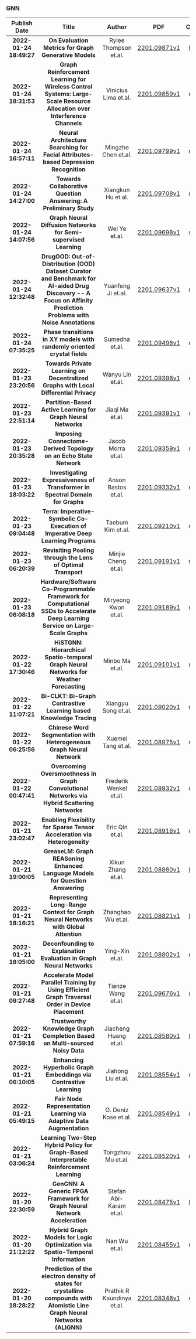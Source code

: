 
### GNN
|Publish Date|Title|Author|PDF|Code|
| :---: | :---: | :---: | :---: | :---: |
|**2022-01-24 18:49:27**|**On Evaluation Metrics for Graph Generative Models**|Rylee Thompson et.al.|[2201.09871v1](http://arxiv.org/abs/2201.09871v1)|[link](https://github.com/uoguelph-mlrg/ggm-metrics)|
|**2022-01-24 18:31:53**|**Graph Reinforcement Learning for Wireless Control Systems: Large-Scale   Resource Allocation over Interference Channels**|Vinicius Lima et.al.|[2201.09859v1](http://arxiv.org/abs/2201.09859v1)|null|
|**2022-01-24 16:57:11**|**Neural Architecture Searching for Facial Attributes-based Depression   Recognition**|Mingzhe Chen et.al.|[2201.09799v1](http://arxiv.org/abs/2201.09799v1)|null|
|**2022-01-24 14:27:00**|**Towards Collaborative Question Answering: A Preliminary Study**|Xiangkun Hu et.al.|[2201.09708v1](http://arxiv.org/abs/2201.09708v1)|null|
|**2022-01-24 14:07:56**|**Graph Neural Diffusion Networks for Semi-supervised Learning**|Wei Ye et.al.|[2201.09698v1](http://arxiv.org/abs/2201.09698v1)|null|
|**2022-01-24 12:32:48**|**DrugOOD: Out-of-Distribution (OOD) Dataset Curator and Benchmark for   AI-aided Drug Discovery -- A Focus on Affinity Prediction Problems with Noise   Annotations**|Yuanfeng Ji et.al.|[2201.09637v1](http://arxiv.org/abs/2201.09637v1)|null|
|**2022-01-24 07:35:25**|**Phase transitions in XY models with randomly oriented crystal fields**| Sumedha et.al.|[2201.09498v1](http://arxiv.org/abs/2201.09498v1)|null|
|**2022-01-23 23:20:56**|**Towards Private Learning on Decentralized Graphs with Local Differential   Privacy**|Wanyu Lin et.al.|[2201.09398v1](http://arxiv.org/abs/2201.09398v1)|null|
|**2022-01-23 22:51:14**|**Partition-Based Active Learning for Graph Neural Networks**|Jiaqi Ma et.al.|[2201.09391v1](http://arxiv.org/abs/2201.09391v1)|null|
|**2022-01-23 20:35:28**|**Imposing Connectome-Derived Topology on an Echo State Network**|Jacob Morra et.al.|[2201.09359v1](http://arxiv.org/abs/2201.09359v1)|null|
|**2022-01-23 18:03:22**|**Investigating Expressiveness of Transformer in Spectral Domain for   Graphs**|Anson Bastos et.al.|[2201.09332v1](http://arxiv.org/abs/2201.09332v1)|null|
|**2022-01-23 09:04:48**|**Terra: Imperative-Symbolic Co-Execution of Imperative Deep Learning   Programs**|Taebum Kim et.al.|[2201.09210v1](http://arxiv.org/abs/2201.09210v1)|null|
|**2022-01-23 06:20:39**|**Revisiting Pooling through the Lens of Optimal Transport**|Minjie Cheng et.al.|[2201.09191v1](http://arxiv.org/abs/2201.09191v1)|null|
|**2022-01-23 06:08:18**|**Hardware/Software Co-Programmable Framework for Computational SSDs to   Accelerate Deep Learning Service on Large-Scale Graphs**|Miryeong Kwon et.al.|[2201.09189v1](http://arxiv.org/abs/2201.09189v1)|null|
|**2022-01-22 17:30:46**|**HiSTGNN: Hierarchical Spatio-temporal Graph Neural Networks for Weather   Forecasting**|Minbo Ma et.al.|[2201.09101v1](http://arxiv.org/abs/2201.09101v1)|null|
|**2022-01-22 11:07:21**|**Bi-CLKT: Bi-Graph Contrastive Learning based Knowledge Tracing**|Xiangyu Song et.al.|[2201.09020v1](http://arxiv.org/abs/2201.09020v1)|null|
|**2022-01-22 06:25:56**|**Chinese Word Segmentation with Heterogeneous Graph Neural Network**|Xuemei Tang et.al.|[2201.08975v1](http://arxiv.org/abs/2201.08975v1)|null|
|**2022-01-22 00:47:41**|**Overcoming Oversmoothness in Graph Convolutional Networks via Hybrid   Scattering Networks**|Frederik Wenkel et.al.|[2201.08932v1](http://arxiv.org/abs/2201.08932v1)|null|
|**2022-01-21 23:02:47**|**Enabling Flexibility for Sparse Tensor Acceleration via Heterogeneity**|Eric Qin et.al.|[2201.08916v1](http://arxiv.org/abs/2201.08916v1)|null|
|**2022-01-21 19:00:05**|**GreaseLM: Graph REASoning Enhanced Language Models for Question   Answering**|Xikun Zhang et.al.|[2201.08860v1](http://arxiv.org/abs/2201.08860v1)|[link](https://github.com/snap-stanford/greaselm)|
|**2022-01-21 18:16:21**|**Representing Long-Range Context for Graph Neural Networks with Global   Attention**|Zhanghao Wu et.al.|[2201.08821v1](http://arxiv.org/abs/2201.08821v1)|[link](https://github.com/ucbrise/graphtrans)|
|**2022-01-21 18:05:00**|**Deconfounding to Explanation Evaluation in Graph Neural Networks**| Ying-Xin et.al.|[2201.08802v1](http://arxiv.org/abs/2201.08802v1)|null|
|**2022-01-21 09:27:48**|**Accelerate Model Parallel Training by Using Efficient Graph Traversal   Order in Device Placement**|Tianze Wang et.al.|[2201.09676v1](http://arxiv.org/abs/2201.09676v1)|null|
|**2022-01-21 07:59:16**|**Trustworthy Knowledge Graph Completion Based on Multi-sourced Noisy Data**|Jiacheng Huang et.al.|[2201.08580v1](http://arxiv.org/abs/2201.08580v1)|[link](https://github.com/nju-websoft/tkgc)|
|**2022-01-21 06:10:05**|**Enhancing Hyperbolic Graph Embeddings via Contrastive Learning**|Jiahong Liu et.al.|[2201.08554v1](http://arxiv.org/abs/2201.08554v1)|null|
|**2022-01-21 05:49:15**|**Fair Node Representation Learning via Adaptive Data Augmentation**|O. Deniz Kose et.al.|[2201.08549v1](http://arxiv.org/abs/2201.08549v1)|null|
|**2022-01-21 03:06:24**|**Learning Two-Step Hybrid Policy for Graph-Based Interpretable   Reinforcement Learning**|Tongzhou Mu et.al.|[2201.08520v1](http://arxiv.org/abs/2201.08520v1)|null|
|**2022-01-20 22:30:59**|**GenGNN: A Generic FPGA Framework for Graph Neural Network Acceleration**|Stefan Abi-Karam et.al.|[2201.08475v1](http://arxiv.org/abs/2201.08475v1)|[link](https://github.com/sharc-lab/gengnn)|
|**2022-01-20 21:12:22**|**Hybrid Graph Models for Logic Optimization via Spatio-Temporal   Information**|Nan Wu et.al.|[2201.08455v1](http://arxiv.org/abs/2201.08455v1)|null|
|**2022-01-20 18:28:22**|**Prediction of the electron density of states for crystalline compounds   with Atomistic Line Graph Neural Networks (ALIGNN)**|Prathik R Kaundinya et.al.|[2201.08348v1](http://arxiv.org/abs/2201.08348v1)|null|

